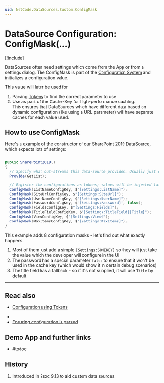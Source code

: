 ```yaml
---
uid: NetCode.DataSources.Custom.ConfigMask
---
```


# DataSource Configuration: ConfigMask(...)

[!include[](~/pages/basics/stack/_shared-float-summary.md)]
<style>
  .context-box-summary .datasource-custom, 
  .context-box-summary .query-params,
  .context-box-summary .data-configuration
  { visibility: visible; } 
</style>

DataSources often need settings which come from the App or from a settings dialog. 
The ConfigMask is part of the [Configuration System](xref:NetCode.DataSources.Custom.Configuration) and initializes a configuration value.

This value will later be used for

1. Parsing [Tokens](xref:Abyss.Parts.LookUp.Tokens) to find the correct parameter to use
1. Use as part of the Cache-Key for high-performance caching.   
  This ensures that DataSources which have different data based on dynamic configuration (like using a URL parameter) will have separate caches for each value used. 

## How to use ConfigMask

Here's a example of the constructor of our SharePoint 2019 DataSource, which expects lots of settings: 

```cs

public SharePoint2019()
{
  // Specify what out-streams this data-source provides. Usually just one: "Default"
  Provide(GetList);

  // Register the configurations as tokens; values will be injected later on
  ConfigMask(ListNameConfigKey, $"[Settings:ListName]");
  ConfigMask(SiteUrlConfigKey, $"[Settings:SiteUrl]");
  ConfigMask(UserNameConfigKey, $"[Settings:UserName]");
  ConfigMask(PasswordConfigKey, $"[Settings:Password]", false);
  ConfigMask(FieldsConfigKey, $"[Settings:Fields]");
  ConfigMask(TitleFieldConfigKey, $"[Settings:TitleField||Title]");
  ConfigMask(ViewConfigKey, $"[Settings:View]");
  ConfigMask(MaxItemsConfigKey, $"[Settings:MaxItems]");
}
```

This example adds 8 configuration masks - let's find out what exactly happens.

1. Most of them just add a simple `[Settings:SOMEKEY]` so they will just take the value which the developer will configure in the UI
1. The password has a special parameter `false` to ensure that it won't be used in the cache key (which would show it in certain debug scenarios)
1. The title field has a fallback - so if it's not supplied, it will use `Title` by default


---

## Read also

* [Configuration using Tokens](xref:Abyss.Parts.LookUp.Index)
<!-- * [ConfigMask in the API](xref:ToSic.Eav.DataSources.DataSource.ConfigMask*) -->
* [](xref:NetCode.DataSources.Custom.Configuration)
* [Ensuring configuration is parsed](xref:NetCode.DataSources.Custom.ConfigurationParse)

## Demo App and further links

* #todoc

## History

1. Introduced in 2sxc 9.13 to aid custom data sources 
